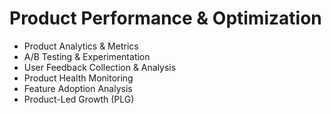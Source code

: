 # Product Performance & Optimization

- Product Analytics & Metrics
- A/B Testing & Experimentation
- User Feedback Collection & Analysis
- Product Health Monitoring
- Feature Adoption Analysis
- Product-Led Growth (PLG)